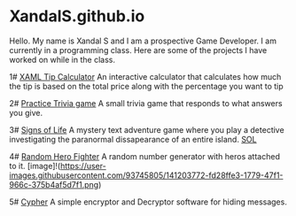 # XandalS.github.io

Hello. My name is Xandal S and I am a prospective Game Developer.
I am currently in a programming class. Here are some of the projects I have worked on while in the class.

1# [XAML Tip Calculator](https://github.com/XandalS/XAML-Tip-Calculator-Practice) An interactive calculator that calculates how much the tip is based on the total price along with the percentage you want to tip

2# [Practice Trivia game](https://github.com/XandalS/Triva-Game-Practice) A small trivia game that responds to what answers you give.

3# [Signs of Life](https://github.com/XandalS/Midterm-Signs-of-Life) A mystery text adventure game where you play a detective investigating the paranormal dissapearance of an entire island.
[SOL](https://user-images.githubusercontent.com/93745805/141203844-f0294f53-ed36-4e14-9546-a46f96692575.png)


4# [Random Hero Fighter](https://github.com/XandalS/Random-Hero-Fighter) A random number generator with heros attached to it.
[image]!(https://user-images.githubusercontent.com/93745805/141203772-fd28ffe3-1779-47f1-966c-375b4af5d7f1.png)

5# [Cypher](https://github.com/XandalS/Cypher) A simple encryptor and Decryptor software for hiding messages.
